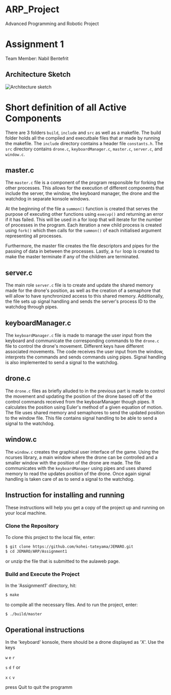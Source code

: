 # ARP_Project
Advanced Programming and Robotic Project

# Assignment 1
Team Member: Nabil Bentefrit

## Architecture Sketch

![Architecture sketch](https://github.com/kohei-tateyama/JEMARO/blob/master/ARP/Assignment1/resources/architecture2.jpg)


# Short definition of all Active Components

There are 3 folders `build`, `include` and `src` as well as a makefile. The build folder holds all the compiled and executbale files that ar made by running the makefile. The `include` directory contains a header file `constants.h`. The `src` directory contains `drone.c`, `keyboardManager.c`, `master.c`, `server.c`, and `window.c`. 

## master.c

The `master.c` file is a component of the program responsible for forking the other processes. This allows for the execution of different components that include the server, the window, the keyboard manager, the drone and the watchdog in separate konsole windows. 

At the beginning of the file a `summon()` function is created that serves the purpose of executing other functions using `execvp()` and returning an error if it has failed. This will be used in a for loop that will iterate for the number of processes in the program. Each iteration a new child process is created using `fork()` which then calls for the `summon()` of each initialised argument representing all processes.

Furthermore, the master file creates the file descriptors and pipes for the passing of data in between the processes. Lastly, a `for` loop is created to make the master terminate if any of the children are terminated. 

## server.c

The main role `server.c` file is to create and update the shared memory made for the drone's position, as well as the creation of a semaphore that will allow to have synchronized access to this shared memory. Additionally, the file sets up signal handling and sends the server's process ID to the watchdog through pipes.


## keyboardManager.c

The `keyboardManager.c` file is made to manage the user input from the keyboard and communicate the corresponding commands to the `drone.c` file to control the drone's movement. Different keys have different associated movements. The code receives the user input from the window, interprets the commands and sends commands using pipes. Signal handling is also implemented to send a signal to the watchdog.


## drone.c

The `drone.c` files as briefly alluded to in the previous part is made to control the movement and updating the position of the drone based off of the control commands received from the keyboarManager though pipes. It calculates the position using Euler's method of a given equation of motion. The file uses shared memory and semaphores to send the updated position to the window file. This file contains signal handling to be able to send a signal to the watchdog.


## window.c

The `window.c` creates the graphical user interface of the game. Using the ncurses library, a main window where the drone can be controlled and a smaller window with the position of the drone are made. The file communicates with the `keyboardManager` using pipes and uses shared memory to read the updates position of the drone. Once again signal handling is taken care of as to send a signal to the watchdog.



## Instruction for installing and running
These instructions will help you get a copy of the project up and running on your local machine.


### Clone the Repository
To clone this project to the local file, enter:

```bash
$ git clone https://github.com/kohei-tateyama/JEMARO.git
$ cd JEMARO/ARP/Assignment1 
```
or unzip the file that is submitted to the aulaweb page.

### Build and Execute the Project
In the 'Assignment1' directory, hit:

```bash
$ make
```
to compile all the necessary files. And to run the project, enter:

```bash
$ ./build/master
```

## Operational instructions
In the 'keyboard' konsole, there should be a drone displayed as 'X'. Use the keys 

`w` `e` `r` &nbsp; &nbsp;        

`s` `d` `f`  or                   

`x` `c` `v` &nbsp; &nbsp;         

press Quit to quit the programm
